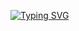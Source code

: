 <a href="https://git.io/typing-svg"><img src="https://readme-typing-svg.herokuapp.com?font=Coral+Pixel&pause=1000&color=438D00&center=true&vCenter=true&multiline=true&repeat=false&width=435&lines=Chambeando+Ando" alt="Typing SVG" /></a>
